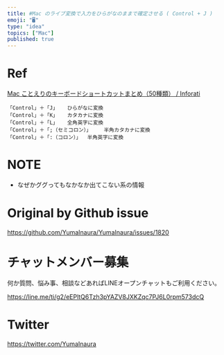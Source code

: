 ```yaml
---
title: #Mac のライブ変換で入力をひらがなのままで確定させる ( Control + J )
emoji: "🖥"
type: "idea"
topics: ["Mac"]
published: true
---
```


# Ref

[Mac ことえりのキーボードショートカットまとめ（50種類） / Inforati](http://inforati.jp/apple/mac-tips-techniques/system-hints/how-to-use-mac-kotoeri-with-keyboard-shortcut.html)


```
「Control」＋「J」	ひらがなに変換
「Control」＋「K」	カタカナに変換
「Control」＋「L」	全角英字に変換
「Control」＋「;（セミコロン）」	半角カタカナに変換
「Control」＋「:（コロン）」	半角英字に変換
```

 # NOTE

- なぜかググってもなかなか出てこない系の情報

# Original by Github issue

https://github.com/YumaInaura/YumaInaura/issues/1820








<!-- Update From Qiita API -->

# チャットメンバー募集


何か質問、悩み事、相談などあればLINEオープンチャットもご利用ください。

https://line.me/ti/g2/eEPltQ6Tzh3pYAZV8JXKZqc7PJ6L0rpm573dcQ





# Twitter


https://twitter.com/YumaInaura


<!-- Update From Qiita API -->


